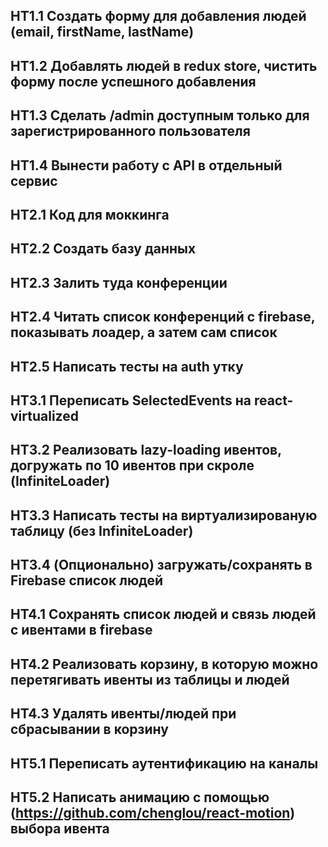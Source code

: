 ## HT1.1 Создать форму для добавления людей (email, firstName, lastName)
## HT1.2 Добавлять людей в redux store, чистить форму после успешного добавления
## HT1.3 Сделать /admin доступным только для зарегистрированного пользователя
## HT1.4 Вынести работу с API в отдельный сервис

## HT2.1 Код для моккинга
## HT2.2 Создать базу данных
## HT2.3 Залить туда конференции
## HT2.4 Читать список конференций с firebase, показывать лоадер, а затем сам список
## HT2.5 Написать тесты на auth утку

## HT3.1 Переписать SelectedEvents на react-virtualized
## HT3.2 Реализовать lazy-loading ивентов, догружать по 10 ивентов при скроле (InfiniteLoader)
## HT3.3 Написать тесты на виртуализированую таблицу (без InfiniteLoader)
## HT3.4 (Опционально) загружать/сохранять в Firebase список людей

## HT4.1 Сохранять список людей и связь людей с ивентами в firebase
## HT4.2 Реализовать корзину, в которую можно перетягивать ивенты из таблицы и людей
## HT4.3 Удалять ивенты/людей при сбрасывании в корзину

## HT5.1 Переписать аутентификацию на каналы
## HT5.2 Написать анимацию с помощью (https://github.com/chenglou/react-motion) выбора ивента